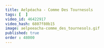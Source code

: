 ```yaml
---
title: Aelpéacha - Comme Des Tournesols
tags: [  ]
video_id: 46422917
video_hash: 6807f80b15
image: aelpeeacha-comme_des_tournesols.gif
published: true
order : 48000
---
```

